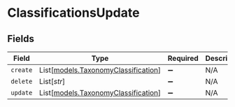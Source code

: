 # ClassificationsUpdate


## Fields

| Field                                                                      | Type                                                                       | Required                                                                   | Description                                                                |
| -------------------------------------------------------------------------- | -------------------------------------------------------------------------- | -------------------------------------------------------------------------- | -------------------------------------------------------------------------- |
| `create`                                                                   | List[[models.TaxonomyClassification](../models/taxonomyclassification.md)] | :heavy_minus_sign:                                                         | N/A                                                                        |
| `delete`                                                                   | List[*str*]                                                                | :heavy_minus_sign:                                                         | N/A                                                                        |
| `update`                                                                   | List[[models.TaxonomyClassification](../models/taxonomyclassification.md)] | :heavy_minus_sign:                                                         | N/A                                                                        |